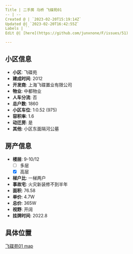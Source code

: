 ```yaml
---
Title | 二手房 马桥 飞碟苑01
-- | --
Created @ | `2023-02-20T15:19:14Z`
Updated @| `2023-02-20T16:42:55Z`
Labels | ``
Edit @| [here](https://github.com/junxnone/F/issues/51)

---
```

## 小区信息
- **小区**: 飞碟苑
- **建成时间**: 2012
- **开发商**: 上海飞碟置业有限公司
- **物业**: 中都物业
- **人车分流**: 否
- **总户数**: 1860
- **小区车位**: 1:0.52 (975)
- **容积率**: 1.6
- **动迁房**: 是
- **其他**: 小区东面隔河公墓

## 房产信息

- **楼层**: 9-10/12
  - [ ] 多层  
  - [x] 高层
- **梯户比**: 一梯两户
- **事故宅**: 火灾新装修不到半年
- **面积**: 76.58
- **单价**: 4.7W
- **总价**: 365W
- **视野**: 开阔
- **挂牌时间**: 2022.8


## 具体位置

[飞碟苑01 map](https://junxnone.github.io/fmap/at/fdy01 ':include :type=iframe width=100% height=1200px')
